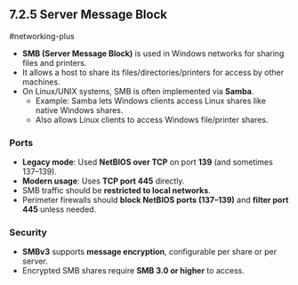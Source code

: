 ## 7.2.5 Server Message Block  
#networking-plus

- **SMB (Server Message Block)** is used in Windows networks for sharing files and printers.
- It allows a host to share its files/directories/printers for access by other machines.
- On Linux/UNIX systems, SMB is often implemented via **Samba**.
  - Example: Samba lets Windows clients access Linux shares like native Windows shares.
  - Also allows Linux clients to access Windows file/printer shares.

### Ports
- **Legacy mode**: Used **NetBIOS over TCP** on port **139** (and sometimes 137–139).
- **Modern usage**: Uses **TCP port 445** directly.
- SMB traffic should be **restricted to local networks**.
- Perimeter firewalls should **block NetBIOS ports (137–139)** and **filter port 445** unless needed.

### Security
- **SMBv3** supports **message encryption**, configurable per share or per server.
- Encrypted SMB shares require **SMB 3.0 or higher** to access.
